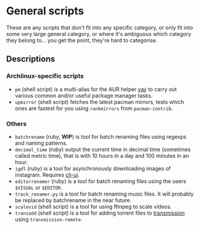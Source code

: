 # General scripts
These are any scripts that don't fit into any specific category, or only
fit into some very large general category, or where it's ambiguous which
category they belong to... you get the point, they're hard to categorise.

## Descriptions
### Archlinux-specific scripts
* `pm` (shell script) is a multi-alias for the AUR helper
[yay](https://github.com/Jguer/yay) to carry out various common and/or useful
package manager tasks.
* `upmirror` (shell script) fetches the latest pacman mirrors, tests which ones are fastest
for you using `rankmirrors` from `pacman-contrib`.

### Others
* `batchrename` (ruby, **WIP**) is tool for batch renaming files using regexps
and naming patterns.
* `decimal_time` (ruby) output the current time in decimal time (sometimes called
metric time), that is with 10 hours in a day and 100 minutes in an hour.
* `igdl` (ruby) is a tool for asynchronously downloading images of instagram.
Requires [cli-ui](https://github.com/Shopify/cli-ui).
* `editorrenamer` (ruby) is a tool for batch renaming files using the users
`$VISUAL` or `$EDITOR`.
* `track_renamer.py` is a tool for batch renaming music files. It will
probably be replaced by batchrename in the near future.
* `scalevid` (shell script) is a tool for using ffmpeg to scale videos.
* `transadd` (shell script) is a tool for adding torrent files to
[transmission](https://transmissionbt.com/) using `transmission-remote`.
